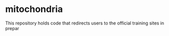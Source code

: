 # mitochondria
This repository holds code that redirects users to the official training sites in prepar
